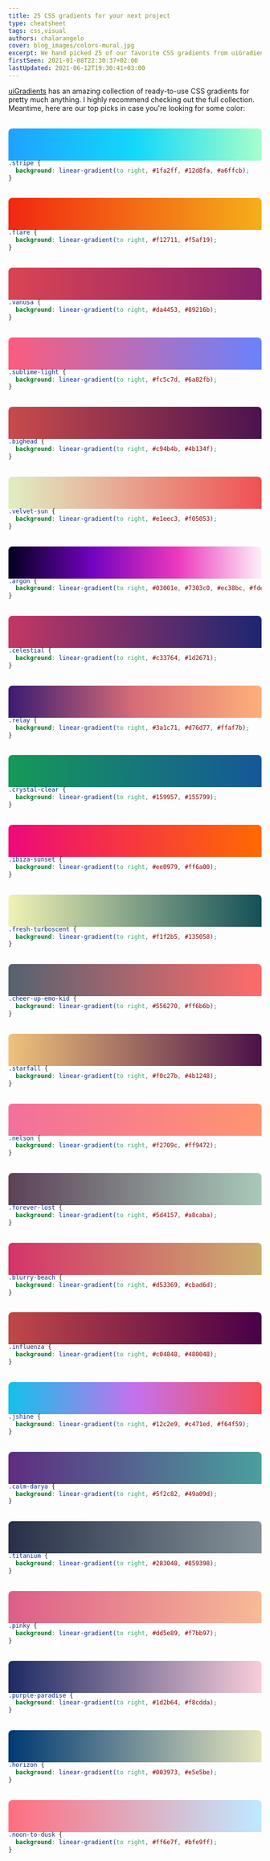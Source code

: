 ```yaml
---
title: 25 CSS gradients for your next project
type: cheatsheet
tags: css,visual
authors: chalarangelo
cover: blog_images/colors-mural.jpg
excerpt: We hand picked 25 of our favorite CSS gradients from uiGradients for your next design. Get them now!
firstSeen: 2021-01-08T22:30:37+02:00
lastUpdated: 2021-06-12T19:30:41+03:00
---
```


[uiGradients](https://uigradients.com/) has an amazing collection of ready-to-use CSS gradients for pretty much anything. I highly recommend checking out the full collection. Meantime, here are our top picks in case you're looking for some color:

<style>
.gradient-box {
  width: 100%;
  height: 64px;
  border-radius: 8px 8px 0 0;
  margin-bottom: -16px;
  margin-top: 32px;
}

.gradient-box + .gatsby-highlight > pre.blog-code {
  border-radius: 0 0 8px 8px;
}

.stripe {
  background: linear-gradient(to right, #1fa2ff, #12d8fa, #a6ffcb);
}
.flare {
  background: linear-gradient(to right, #f12711, #f5af19);
}
.vanusa {
  background: linear-gradient(to right, #da4453, #89216b);
}
.sublime-light {
  background: linear-gradient(to right, #fc5c7d, #6a82fb);
}
.bighead {
  background: linear-gradient(to right, #c94b4b, #4b134f);
}
.velvet-sun {
  background: linear-gradient(to right, #e1eec3, #f05053);
}
.relay {
  background: linear-gradient(to right, #3a1c71, #d76d77, #ffaf7b);
}
.crystal-clear {
  background: linear-gradient(to right, #159957, #155799);
}
.celestial {
  background: linear-gradient(to right, #c33764, #1d2671);
}
.ibiza-sunset {
  background: linear-gradient(to right, #ee0979, #ff6a00);
}
.fresh-turboscent {
  background: linear-gradient(to right, #f1f2b5, #135058);
}
.cheer-up-emo-kid {
  background: linear-gradient(to right, #556270, #ff6b6b);
}
.starfall {
  background: linear-gradient(to right, #f0c27b, #4b1248);
}
.nelson {
  background: linear-gradient(to right, #f2709c, #ff9472);
}
.forever-lost {
  background: linear-gradient(to right, #5d4157, #a8caba);
}
.blurry-beach {
  background: linear-gradient(to right, #d53369, #cbad6d);
}
.influenza {
  background: linear-gradient(to right, #c04848, #480048);
}
.calm-darya {
  background: linear-gradient(to right, #5f2c82, #49a09d);
}
.titanium {
  background: linear-gradient(to right, #283048, #859398);
}
.pinky {
  background: linear-gradient(to right, #dd5e89, #f7bb97);
}
.purple-paradise {
  background: linear-gradient(to right, #1d2b64, #f8cdda);
}
.horizon {
  background: linear-gradient(to right, #003973, #e5e5be);
}
.noon-to-dusk {
  background: linear-gradient(to right, #ff6e7f, #bfe9ff);
}
.jshine {
  background: linear-gradient(to right, #12c2e9, #c471ed, #f64f59);
}
.argon {
  background: linear-gradient(to right, #03001e, #7303c0, #ec38bc, #fdeff9);
}
</style>

<div class="gradient-box stripe"></div>

```css
.stripe {
  background: linear-gradient(to right, #1fa2ff, #12d8fa, #a6ffcb);
}
```

<div class="gradient-box flare"></div>

```css
.flare {
  background: linear-gradient(to right, #f12711, #f5af19);
}
```

<div class="gradient-box vanusa"></div>

```css
.vanusa {
  background: linear-gradient(to right, #da4453, #89216b);
}
```

<div class="gradient-box sublime-light"></div>

```css
.sublime-light {
  background: linear-gradient(to right, #fc5c7d, #6a82fb);
}
```

<div class="gradient-box bighead"></div>

```css
.bighead {
  background: linear-gradient(to right, #c94b4b, #4b134f);
}
```

<div class="gradient-box velvet-sun"></div>

```css
.velvet-sun {
  background: linear-gradient(to right, #e1eec3, #f05053);
}
```

<div class="gradient-box argon"></div>

```css
.argon {
  background: linear-gradient(to right, #03001e, #7303c0, #ec38bc, #fdeff9);
}
```

<div class="gradient-box celestial"></div>

```css
.celestial {
  background: linear-gradient(to right, #c33764, #1d2671);
}
```

<div class="gradient-box relay"></div>

```css
.relay {
  background: linear-gradient(to right, #3a1c71, #d76d77, #ffaf7b);
}
```

<div class="gradient-box crystal-clear"></div>

```css
.crystal-clear {
  background: linear-gradient(to right, #159957, #155799);
}
```

<div class="gradient-box ibiza-sunset"></div>

```css
.ibiza-sunset {
  background: linear-gradient(to right, #ee0979, #ff6a00);
}
```

<div class="gradient-box fresh-turboscent"></div>

```css
.fresh-turboscent {
  background: linear-gradient(to right, #f1f2b5, #135058);
}
```

<div class="gradient-box cheer-up-emo-kid"></div>

```css
.cheer-up-emo-kid {
  background: linear-gradient(to right, #556270, #ff6b6b);
}
```

<div class="gradient-box starfall"></div>

```css
.starfall {
  background: linear-gradient(to right, #f0c27b, #4b1248);
}
```

<div class="gradient-box nelson"></div>

```css
.nelson {
  background: linear-gradient(to right, #f2709c, #ff9472);
}
```

<div class="gradient-box forever-lost"></div>

```css
.forever-lost {
  background: linear-gradient(to right, #5d4157, #a8caba);
}
```

<div class="gradient-box blurry-beach"></div>

```css
.blurry-beach {
  background: linear-gradient(to right, #d53369, #cbad6d);
}
```

<div class="gradient-box influenza"></div>

```css
.influenza {
  background: linear-gradient(to right, #c04848, #480048);
}
```

<div class="gradient-box jshine"></div>

```css
.jshine {
  background: linear-gradient(to right, #12c2e9, #c471ed, #f64f59);
}
```

<div class="gradient-box calm-darya"></div>

```css
.calm-darya {
  background: linear-gradient(to right, #5f2c82, #49a09d);
}
```

<div class="gradient-box titanium"></div>

```css
.titanium {
  background: linear-gradient(to right, #283048, #859398);
}
```

<div class="gradient-box pinky"></div>

```css
.pinky {
  background: linear-gradient(to right, #dd5e89, #f7bb97);
}
```

<div class="gradient-box purple-paradise"></div>

```css
.purple-paradise {
  background: linear-gradient(to right, #1d2b64, #f8cdda);
}
```

<div class="gradient-box horizon"></div>

```css
.horizon {
  background: linear-gradient(to right, #003973, #e5e5be);
}
```

<div class="gradient-box noon-to-dusk"></div>

```css
.noon-to-dusk {
  background: linear-gradient(to right, #ff6e7f, #bfe9ff);
}
```
